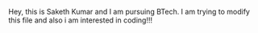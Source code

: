 Hey, this is Saketh Kumar and I am pursuing BTech.
I am trying to modify this file
and also i am interested in coding!!!
